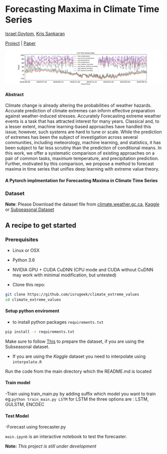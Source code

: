 
# Forecasting Maxima in Climate Time Series
 [Israel Goytom](http://isrugeek.github.io), [Kris Sankaran](http://krisrs1128.github.io/personal-site)

 
[Project](https://github.com/isrugeek/climate_extreme_values) | [Paper](.)


<!-- ![alt results gulstm ](git_figures/gtvspr.png) -->

![alt data from a](git_figures/full_mult.png)

#### Abstract
Climate change is already altering the probabilities of weather hazards. Accurate prediction of climate extremes can inform effective preparation against weather-induced stresses. Accurately Forecasting extreme weather events is a task that has attracted interest for many years. Classical and, to a lesser extent, machine learning-based approaches have handled this issue; however, such systems are hard to tune or scale. While the prediction of extremes has been the subject of investigation across several communities, including meteorology, machine learning, and statistics, it has been subject to far less scrutiny than the prediction of conditional means. In this work, we offer a systematic comparison of existing approaches on a pair of common tasks, maximum temperature, and precipitation prediction. Further, motivated by this comparison, we propose a method to forecast maxima in time series that unifies deep learning with extreme value theory.

#### A Pytorch implmentation for Forecasting Maxima in Climate Time Series
<!-- Hyperparameters 


|   `batch_size` \ `param_2`|**a**| **b**| **c**|
| ----------- |:------:| -----:|  -----:|
| **a** | - | - | -|
| **b** | - | - | - | -->

### Dataset
**Note**: Please Download the dataset file from [climate.weather.gc.ca](climate.weather.gc.ca), [Kaggle](https://kaggle.com/c/short-term-load-forecasting-challenge/data) or 
          [Subseasonal Dataset](https://dataverse.harvard.edu/dataset.xhtml?persistentId=doi:10.7910/DVN/IHBANG)



## A recipe to get started

### Prerequisites
- Linux or OSX
- Python 3.6
- NVIDIA GPU + CUDA CuDNN (CPU mode and CUDA without CuDNN may work with minimal modification, but untested)

- Clone this repo:
```bash
git clone https://github.com/isrugeek/climate_extreme_values
cd climate_extreme_values
```


#### Setup python enviroment 
- to install python packages `requirements.txt`

```bash
pip install -r requirements.txt
```


Make sure to follow [This](https://github.com/paulo-o/forecast_rodeo)  to prepare the dataset, if you are using the Subseasonal dataset.

- If you are using the *Kaggle* dataset you need to interpolate using `interpolate.R`

Run the code from the main directory which the README.md is located

#### Train model

-Train using train_main.py by adding suffix which model you want to train eg.`python train_main.py LSTM` for LSTM the three options are : LSTM, GULSTM, ENCDEC

#### Test Model
-Forecast using forecaster.py 

`main.ipynb` is an interactive notebook to test the forecaster.


 **Note:** *This project is still under development*